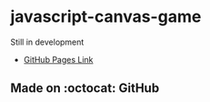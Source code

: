 # javascript-canvas-game

Still in development

* [GitHub Pages Link](https://webcoder49.github.io/javascript-canvas-game/)

## Made on :octocat: GitHub
